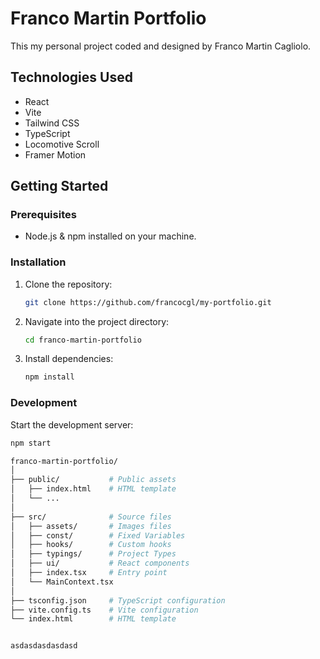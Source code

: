 # Franco Martin Portfolio

This my personal project coded and designed by Franco Martin Cagliolo.

## Technologies Used

- React
- Vite
- Tailwind CSS
- TypeScript
- Locomotive Scroll
- Framer Motion

## Getting Started

### Prerequisites

- Node.js & npm installed on your machine.

### Installation

1. Clone the repository:

   ```bash
   git clone https://github.com/francocgl/my-portfolio.git
   ```

2. Navigate into the project directory:

   ```bash
   cd franco-martin-portfolio
   ```

3. Install dependencies:

   ```bash
   npm install
   ```

### Development

Start the development server:

```bash
npm start

franco-martin-portfolio/
│
├── public/           # Public assets
│   ├── index.html    # HTML template
│   └── ...
│
├── src/              # Source files
│   ├── assets/       # Images files
│   ├── const/        # Fixed Variables
│   ├── hooks/        # Custom hooks
│   ├── typings/      # Project Types
│   ├── ui/           # React components
│   ├── index.tsx     # Entry point
│   └── MainContext.tsx
│
├── tsconfig.json     # TypeScript configuration
├── vite.config.ts    # Vite configuration
└── index.html        # HTML template


asdasdasdasdasd


```
